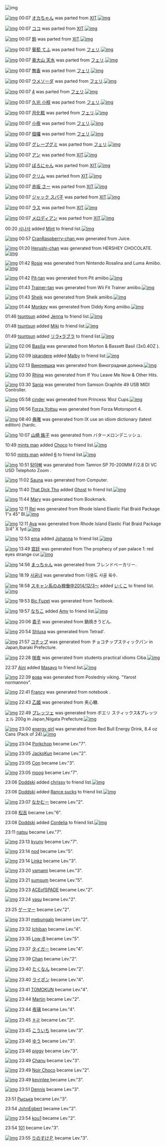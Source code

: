 ![img](http://gdrive-cdn.herokuapp.com/537b65a5bc09f0000721dda7/512px-barcode.png)

[![img](http://www.deviantsart.com/3r60c0a.png)](http://www.barcodekanojo.com/kanojo/1569422/%E3%82%AA%E3%82%AB%E3%81%A1%E3%82%83%E3%82%93) 00:07 [オカちゃん](http://www.barcodekanojo.com/kanojo/1569422/%E3%82%AA%E3%82%AB%E3%81%A1%E3%82%83%E3%82%93) was parted from [XIT](http://www.barcodekanojo.com/kanojo/1569422/%E3%82%AA%E3%82%AB%E3%81%A1%E3%82%83%E3%82%93).[![img](http://www.deviantsart.com/815jg6.jpeg)](http://www.barcodekanojo.com/user/209348/XIT)

[![img](http://www.deviantsart.com/2p0jol4.png)](http://www.barcodekanojo.com/kanojo/2196094/%E3%82%B3%E3%82%B3) 00:07 [ココ](http://www.barcodekanojo.com/kanojo/2196094/%E3%82%B3%E3%82%B3) was parted from [XIT](http://www.barcodekanojo.com/kanojo/2196094/%E3%82%B3%E3%82%B3).[![img](http://www.deviantsart.com/815jg6.jpeg)](http://www.barcodekanojo.com/user/209348/XIT)

[![img](http://www.deviantsart.com/1j16m89.png)](http://www.barcodekanojo.com/kanojo/2460915/%E9%88%B4) 00:07 [鈴](http://www.barcodekanojo.com/kanojo/2460915/%E9%88%B4) was parted from [XIT](http://www.barcodekanojo.com/kanojo/2460915/%E9%88%B4).[![img](http://www.deviantsart.com/815jg6.jpeg)](http://www.barcodekanojo.com/user/209348/XIT)

[![img](http://www.deviantsart.com/3he2v14.png)](http://www.barcodekanojo.com/kanojo/2343321/%E8%91%A1%E8%90%84%20%E3%81%A6%E3%81%B5) 00:07 [葡萄 てふ](http://www.barcodekanojo.com/kanojo/2343321/%E8%91%A1%E8%90%84%20%E3%81%A6%E3%81%B5) was parted from [フェリ](http://www.barcodekanojo.com/kanojo/2343321/%E8%91%A1%E8%90%84%20%E3%81%A6%E3%81%B5).[![img](http://www.deviantsart.com/2ekpk5a.jpeg)](http://www.barcodekanojo.com/user/12204/%E3%83%95%E3%82%A7%E3%83%AA)

[![img](http://www.deviantsart.com/2a8437g.png)](http://www.barcodekanojo.com/kanojo/2385844/%E5%A5%A5%E5%A4%A7%E5%B1%B1%20%E5%A4%A9%E6%B0%B4) 00:07 [奥大山 天水](http://www.barcodekanojo.com/kanojo/2385844/%E5%A5%A5%E5%A4%A7%E5%B1%B1%20%E5%A4%A9%E6%B0%B4) was parted from [フェリ](http://www.barcodekanojo.com/kanojo/2385844/%E5%A5%A5%E5%A4%A7%E5%B1%B1%20%E5%A4%A9%E6%B0%B4).[![img](http://www.deviantsart.com/2ekpk5a.jpeg)](http://www.barcodekanojo.com/user/12204/%E3%83%95%E3%82%A7%E3%83%AA)

[![img](http://www.deviantsart.com/2d999s6.png)](http://www.barcodekanojo.com/kanojo/8685/%E7%84%A1%E9%A6%99) 00:07 [無香](http://www.barcodekanojo.com/kanojo/8685/%E7%84%A1%E9%A6%99) was parted from [フェリ](http://www.barcodekanojo.com/kanojo/8685/%E7%84%A1%E9%A6%99).[![img](http://www.deviantsart.com/2ekpk5a.jpeg)](http://www.barcodekanojo.com/user/12204/%E3%83%95%E3%82%A7%E3%83%AA)

[![img](http://www.deviantsart.com/rk7puj.png)](http://www.barcodekanojo.com/kanojo/2355906/%E3%82%A6%E3%83%A1%E3%82%BD%E3%83%BC%E3%83%80) 00:07 [ウメソーダ](http://www.barcodekanojo.com/kanojo/2355906/%E3%82%A6%E3%83%A1%E3%82%BD%E3%83%BC%E3%83%80) was parted from [フェリ](http://www.barcodekanojo.com/kanojo/2355906/%E3%82%A6%E3%83%A1%E3%82%BD%E3%83%BC%E3%83%80).[![img](http://www.deviantsart.com/2ekpk5a.jpeg)](http://www.barcodekanojo.com/user/12204/%E3%83%95%E3%82%A7%E3%83%AA)

[![img](http://www.deviantsart.com/2vq6bc3.png)](http://www.barcodekanojo.com/kanojo/86115/4) 00:07 [4](http://www.barcodekanojo.com/kanojo/86115/4) was parted from [フェリ](http://www.barcodekanojo.com/kanojo/86115/4).[![img](http://www.deviantsart.com/2ekpk5a.jpeg)](http://www.barcodekanojo.com/user/12204/%E3%83%95%E3%82%A7%E3%83%AA)

[![img](http://www.deviantsart.com/rq3kvk.png)](http://www.barcodekanojo.com/kanojo/2824102/%E4%B9%85%E5%85%89%20%E5%B0%8F%E6%9E%9D) 00:07 [久光 小枝](http://www.barcodekanojo.com/kanojo/2824102/%E4%B9%85%E5%85%89%20%E5%B0%8F%E6%9E%9D) was parted from [フェリ](http://www.barcodekanojo.com/kanojo/2824102/%E4%B9%85%E5%85%89%20%E5%B0%8F%E6%9E%9D).[![img](http://www.deviantsart.com/2ekpk5a.jpeg)](http://www.barcodekanojo.com/user/12204/%E3%83%95%E3%82%A7%E3%83%AA)

[![img](http://www.deviantsart.com/3m8d364.png)](http://www.barcodekanojo.com/kanojo/2561872/%E6%9C%88%E5%8C%96%E7%B2%A7) 00:07 [月化粧](http://www.barcodekanojo.com/kanojo/2561872/%E6%9C%88%E5%8C%96%E7%B2%A7) was parted from [フェリ](http://www.barcodekanojo.com/kanojo/2561872/%E6%9C%88%E5%8C%96%E7%B2%A7).[![img](http://www.deviantsart.com/2ekpk5a.jpeg)](http://www.barcodekanojo.com/user/12204/%E3%83%95%E3%82%A7%E3%83%AA)

[![img](http://www.deviantsart.com/44ho6u.png)](http://www.barcodekanojo.com/kanojo/207621/%E5%B0%8F%E5%A4%9C) 00:07 [小夜](http://www.barcodekanojo.com/kanojo/207621/%E5%B0%8F%E5%A4%9C) was parted from [フェリ](http://www.barcodekanojo.com/kanojo/207621/%E5%B0%8F%E5%A4%9C).[![img](http://www.deviantsart.com/2ekpk5a.jpeg)](http://www.barcodekanojo.com/user/12204/%E3%83%95%E3%82%A7%E3%83%AA)

[![img](http://www.deviantsart.com/25d4jm9.png)](http://www.barcodekanojo.com/kanojo/2377935/%E5%80%8B%E5%9B%89) 00:07 [個囉](http://www.barcodekanojo.com/kanojo/2377935/%E5%80%8B%E5%9B%89) was parted from [フェリ](http://www.barcodekanojo.com/kanojo/2377935/%E5%80%8B%E5%9B%89).[![img](http://www.deviantsart.com/2ekpk5a.jpeg)](http://www.barcodekanojo.com/user/12204/%E3%83%95%E3%82%A7%E3%83%AA)

[![img](http://www.deviantsart.com/3pqdovs.png)](http://www.barcodekanojo.com/kanojo/2337004/%E3%82%B0%E3%83%AC%E3%83%BC%E3%83%97%E3%82%B0%E3%83%9F) 00:07 [グレープグミ](http://www.barcodekanojo.com/kanojo/2337004/%E3%82%B0%E3%83%AC%E3%83%BC%E3%83%97%E3%82%B0%E3%83%9F) was parted from [フェリ](http://www.barcodekanojo.com/kanojo/2337004/%E3%82%B0%E3%83%AC%E3%83%BC%E3%83%97%E3%82%B0%E3%83%9F).[![img](http://www.deviantsart.com/2ekpk5a.jpeg)](http://www.barcodekanojo.com/user/12204/%E3%83%95%E3%82%A7%E3%83%AA)

[![img](http://www.deviantsart.com/34v1qb9.png)](http://www.barcodekanojo.com/kanojo/2431091/%E3%82%A2%E3%83%B3) 00:07 [アン](http://www.barcodekanojo.com/kanojo/2431091/%E3%82%A2%E3%83%B3) was parted from [XIT](http://www.barcodekanojo.com/kanojo/2431091/%E3%82%A2%E3%83%B3).[![img](http://www.deviantsart.com/815jg6.jpeg)](http://www.barcodekanojo.com/user/209348/XIT)

[![img](http://www.deviantsart.com/11frcjn.png)](http://www.barcodekanojo.com/kanojo/2258179/%E3%81%BC%E3%82%8D%E3%81%AB%E3%82%83%E3%82%93) 00:07 [ぼろにゃん](http://www.barcodekanojo.com/kanojo/2258179/%E3%81%BC%E3%82%8D%E3%81%AB%E3%82%83%E3%82%93) was parted from [XIT](http://www.barcodekanojo.com/kanojo/2258179/%E3%81%BC%E3%82%8D%E3%81%AB%E3%82%83%E3%82%93).[![img](http://www.deviantsart.com/815jg6.jpeg)](http://www.barcodekanojo.com/user/209348/XIT)

[![img](http://www.deviantsart.com/2bj5beu.png)](http://www.barcodekanojo.com/kanojo/2097994/%E3%82%AF%E3%83%AA%E3%83%A0) 00:07 [クリム](http://www.barcodekanojo.com/kanojo/2097994/%E3%82%AF%E3%83%AA%E3%83%A0) was parted from [XIT](http://www.barcodekanojo.com/kanojo/2097994/%E3%82%AF%E3%83%AA%E3%83%A0).[![img](http://www.deviantsart.com/815jg6.jpeg)](http://www.barcodekanojo.com/user/209348/XIT)

[![img](http://www.deviantsart.com/21lnjal.png)](http://www.barcodekanojo.com/kanojo/1376106/%E8%B5%A4%E5%9D%82%20%E3%81%95%E3%83%BC) 00:07 [赤坂 さー](http://www.barcodekanojo.com/kanojo/1376106/%E8%B5%A4%E5%9D%82%20%E3%81%95%E3%83%BC) was parted from [XIT](http://www.barcodekanojo.com/kanojo/1376106/%E8%B5%A4%E5%9D%82%20%E3%81%95%E3%83%BC).[![img](http://www.deviantsart.com/815jg6.jpeg)](http://www.barcodekanojo.com/user/209348/XIT)

[![img](http://www.deviantsart.com/1gcpdke.png)](http://www.barcodekanojo.com/kanojo/52635/%E3%82%B8%E3%83%A3%E3%83%83%E3%82%AF%20%E3%82%B9%E3%83%91%E5%AD%90) 00:07 [ジャック スパ子](http://www.barcodekanojo.com/kanojo/52635/%E3%82%B8%E3%83%A3%E3%83%83%E3%82%AF%20%E3%82%B9%E3%83%91%E5%AD%90) was parted from [XIT](http://www.barcodekanojo.com/kanojo/52635/%E3%82%B8%E3%83%A3%E3%83%83%E3%82%AF%20%E3%82%B9%E3%83%91%E5%AD%90).[![img](http://www.deviantsart.com/815jg6.jpeg)](http://www.barcodekanojo.com/user/209348/XIT)

[![img](http://www.deviantsart.com/1u9b417.png)](http://www.barcodekanojo.com/kanojo/744857/%E3%83%A9%E3%82%B9) 00:07 [ラス](http://www.barcodekanojo.com/kanojo/744857/%E3%83%A9%E3%82%B9) was parted from [XIT](http://www.barcodekanojo.com/kanojo/744857/%E3%83%A9%E3%82%B9).[![img](http://www.deviantsart.com/815jg6.jpeg)](http://www.barcodekanojo.com/user/209348/XIT)

[![img](http://www.deviantsart.com/20d6o83.png)](http://www.barcodekanojo.com/kanojo/528264/%E3%83%A1%E3%83%AD%E3%83%87%E3%82%A3%E3%82%A2%E3%83%B3) 00:07 [メロディアン](http://www.barcodekanojo.com/kanojo/528264/%E3%83%A1%E3%83%AD%E3%83%87%E3%82%A3%E3%82%A2%E3%83%B3) was parted from [XIT](http://www.barcodekanojo.com/kanojo/528264/%E3%83%A1%E3%83%AD%E3%83%87%E3%82%A3%E3%82%A2%E3%83%B3).[![img](http://www.deviantsart.com/815jg6.jpeg)](http://www.barcodekanojo.com/user/209348/XIT)

00:20 [시나사](http://www.barcodekanojo.com/user/427885/%EC%8B%9C%EB%82%98%EC%82%AC) added [Mint](http://www.barcodekanojo.com/kanojo/2826708/Mint) to friend list.[![img](http://www.deviantsart.com/g912qh.png)](http://www.barcodekanojo.com/kanojo/2826708/Mint)

[![img](http://www.deviantsart.com/vf8gst.png)](http://www.barcodekanojo.com/kanojo/3192502/CranRaspberry-chan%20) 00:57 [CranRaspberry-chan ](http://www.barcodekanojo.com/kanojo/3192502/CranRaspberry-chan%20) was generated from Juice.

[![img](http://www.deviantsart.com/2v26f5g.png)](http://www.barcodekanojo.com/kanojo/3192503/Herushi-chan) 01:20 [Herushi-chan](http://www.barcodekanojo.com/kanojo/3192503/Herushi-chan) was generated from HERSHEY CHOCOLATE.[![img](http://www.deviantsart.com/21ailck.jpeg)](http://www.barcodekanojo.com/product_images/barcode/6017855/1423412414/50x50xHERSHEY,P20CHOCOLATE.jpg,qw=88,ah=88.pagespeed.ic.kM2zeP6Czq.jpg)

[![img](http://www.deviantsart.com/qel20m.png)](http://www.barcodekanojo.com/kanojo/3192504/Rosie) 01:42 [Rosie](http://www.barcodekanojo.com/kanojo/3192504/Rosie) was generated from Nintendo Rosalina and Luma Amiibo.[![img](http://www.deviantsart.com/o6t4gk.jpeg)](http://www.barcodekanojo.com/product_images/barcode/6017856/1423413697/50x50xNintendo,P20Rosalina,P20and,P20Luma,P20Amiibo.jpg,qw=88,ah=88.pagespeed.ic.ZG4hoB-zRM.jpg)

[![img](http://www.deviantsart.com/ht51rd.png)](http://www.barcodekanojo.com/kanojo/3192505/Pit-tan) 01:42 [Pit-tan](http://www.barcodekanojo.com/kanojo/3192505/Pit-tan) was generated from Pit amiibo.[![img](http://www.deviantsart.com/2tr0osl.jpeg)](http://www.barcodekanojo.com/product_images/barcode/6017857/1423413724/50x50xPit,P20amiibo.jpg,qw=88,ah=88.pagespeed.ic.2maMELRGFy.jpg)

[![img](http://www.deviantsart.com/13btqif.png)](http://www.barcodekanojo.com/kanojo/3192506/Trainer-tan) 01:43 [Trainer-tan](http://www.barcodekanojo.com/kanojo/3192506/Trainer-tan) was generated from Wii Fit Trainer amiibo.[![img](http://www.deviantsart.com/n5rlsl.jpeg)](http://www.barcodekanojo.com/product_images/barcode/6017858/1423413750/50x50xWii,P20Fit,P20Trainer,P20amiibo.jpg,qw=88,ah=88.pagespeed.ic.v-uscOu-JR.jpg)

[![img](http://www.deviantsart.com/17dqrgp.png)](http://www.barcodekanojo.com/kanojo/3192507/Sheik) 01:43 [Sheik](http://www.barcodekanojo.com/kanojo/3192507/Sheik) was generated from Sheik amiibo.[![img](http://www.deviantsart.com/1g726ak.jpeg)](http://www.barcodekanojo.com/product_images/barcode/6017859/1423413775/50x50xSheik,P20amiibo.jpg,qw=88,ah=88.pagespeed.ic.BzTmaO5t6s.jpg)

[![img](http://www.deviantsart.com/26dg1iv.png)](http://www.barcodekanojo.com/kanojo/3192508/Monkey) 01:44 [Monkey](http://www.barcodekanojo.com/kanojo/3192508/Monkey) was generated from Diddy Kong amiibo.[![img](http://www.deviantsart.com/271um6o.jpeg)](http://www.barcodekanojo.com/product_images/barcode/6017860/1423413832/50x50xDiddy,P20Kong,P20amiibo.jpg,qw=88,ah=88.pagespeed.ic.GcWm3RcBnv.jpg)

01:46 [tsuntsun](http://www.barcodekanojo.com/user/500071/tsuntsun) added [Jenna](http://www.barcodekanojo.com/kanojo/3139889/Jenna) to friend list.[![img](http://www.deviantsart.com/m6fkbu.png)](http://www.barcodekanojo.com/kanojo/3139889/Jenna)

01:48 [tsuntsun](http://www.barcodekanojo.com/user/500071/tsuntsun) added [Miki](http://www.barcodekanojo.com/kanojo/3088502/Miki) to friend list.[![img](http://www.deviantsart.com/1aprq3f.png)](http://www.barcodekanojo.com/kanojo/3088502/Miki)

01:49 [tsuntsun](http://www.barcodekanojo.com/user/500071/tsuntsun) added [リラ•ラブラ](http://www.barcodekanojo.com/kanojo/77174/%E3%83%AA%E3%83%A9%E2%80%A2%E3%83%A9%E3%83%96%E3%83%A9) to friend list.[![img](http://www.deviantsart.com/cuf8ps.png)](http://www.barcodekanojo.com/kanojo/77174/%E3%83%AA%E3%83%A9%E2%80%A2%E3%83%A9%E3%83%96%E3%83%A9)

[![img](http://www.deviantsart.com/3d9p69i.png)](http://www.barcodekanojo.com/kanojo/3192509/Basilia) 02:06 [Basilia](http://www.barcodekanojo.com/kanojo/3192509/Basilia) was generated from Morton &amp; Bassett Basil (3x0.4OZ ).

[![img](http://www.deviantsart.com/1li6or4.jpeg)](http://www.barcodekanojo.com/user/408360/iskandere) 02:09 [iskandere](http://www.barcodekanojo.com/user/408360/iskandere) added [Malby](http://www.barcodekanojo.com/kanojo/3191805/Malby) to friend list.[![img](http://www.deviantsart.com/3ds0s8i.png)](http://www.barcodekanojo.com/kanojo/3191805/Malby)

[![img](http://www.deviantsart.com/264u24d.png)](http://www.barcodekanojo.com/kanojo/3192510/%D0%92%D0%B8%D0%BD%D0%BE%D0%BD%D1%8F%D1%88%D0%BA%D0%B0) 02:13 [Виноняшка](http://www.barcodekanojo.com/kanojo/3192510/%D0%92%D0%B8%D0%BD%D0%BE%D0%BD%D1%8F%D1%88%D0%BA%D0%B0) was generated from Виноградная долина.[![img](http://www.deviantsart.com/p5j8jr.jpeg)](http://www.barcodekanojo.com/product_images/barcode/6017866/1423415559/%D0%92%D0%B8%D0%BD%D0%BE%D0%B3%D1%80%D0%B0%D0%B4%D0%BD%D0%B0%D1%8F%20%D0%B4%D0%BE%D0%BB%D0%B8%D0%BD%D0%B0.jpg)

[![img](http://www.deviantsart.com/1s9st28.png)](http://www.barcodekanojo.com/kanojo/3192511/Rhina) 03:30 [Rhina](http://www.barcodekanojo.com/kanojo/3192511/Rhina) was generated from If You Leave Me Now &amp; Other Hits.

[![img](http://www.deviantsart.com/2do54rm.png)](http://www.barcodekanojo.com/kanojo/3192512/Sania) 03:30 [Sania](http://www.barcodekanojo.com/kanojo/3192512/Sania) was generated from Samson Graphite 49 USB MIDI Controller.

[![img](http://www.deviantsart.com/47srga.png)](http://www.barcodekanojo.com/kanojo/3192513/cinder) 05:58 [cinder](http://www.barcodekanojo.com/kanojo/3192513/cinder) was generated from Princess 16oz Cups.[![img](http://www.deviantsart.com/3h403db.jpeg)](http://www.barcodekanojo.com/product_images/barcode/6017869/1423429078/Princess%2016oz%20Cups.jpg)

[![img](http://www.deviantsart.com/12sjr2g.png)](http://www.barcodekanojo.com/kanojo/3192514/Forza%20Yottsu) 06:56 [Forza Yottsu](http://www.barcodekanojo.com/kanojo/3192514/Forza%20Yottsu) was generated from Forza Motorsport 4.

[![img](http://www.deviantsart.com/3s8gbfv.png)](http://www.barcodekanojo.com/kanojo/3192515/%E5%85%B8%E9%9B%85) 08:40 [典雅](http://www.barcodekanojo.com/kanojo/3192515/%E5%85%B8%E9%9B%85) was generated from IX use an idiom dictionary (latest edition) (hardc.

[![img](http://www.deviantsart.com/kb8g6b.png)](http://www.barcodekanojo.com/kanojo/3192516/%E5%B1%B1%E5%B4%8E%20%E9%8A%98%E5%AD%90) 10:07 [山崎 銘子](http://www.barcodekanojo.com/kanojo/3192516/%E5%B1%B1%E5%B4%8E%20%E9%8A%98%E5%AD%90) was generated from バターメロンデニッシュ.

10:49 [mints man](http://www.barcodekanojo.com/user/498109/mints%20man) added [Choco](http://www.barcodekanojo.com/kanojo/8106/Choco) to friend list.[![img](http://www.deviantsart.com/s5pb8a.png)](http://www.barcodekanojo.com/kanojo/8106/Choco)

10:50 [mints man](http://www.barcodekanojo.com/user/498109/mints%20man) added [6](http://www.barcodekanojo.com/kanojo/2977662/6) to friend list.[![img](http://www.deviantsart.com/3tolpdd.png)](http://www.barcodekanojo.com/kanojo/2977662/6)

[![img](http://www.deviantsart.com/2sqtao8.png)](http://www.barcodekanojo.com/kanojo/3192517/%ED%83%90%EC%95%84%EB%B9%A0) 10:51 [탐아빠](http://www.barcodekanojo.com/kanojo/3192517/%ED%83%90%EC%95%84%EB%B9%A0) was generated from Tamron SP 70-200MM F/2.8 DI VC USD Telephoto Zoom .

[![img](http://www.deviantsart.com/3ihgap2.png)](http://www.barcodekanojo.com/kanojo/3192518/Sauna) 11:02 [Sauna](http://www.barcodekanojo.com/kanojo/3192518/Sauna) was generated from Computer.

[![img](http://www.deviantsart.com/24uja27.jpeg)](http://www.barcodekanojo.com/user/500106/That%20Dick%20Tho) 11:40 [That Dick Tho](http://www.barcodekanojo.com/user/500106/That%20Dick%20Tho) added [Ghost](http://www.barcodekanojo.com/kanojo/3122882/Ghost) to friend list.[![img](http://www.deviantsart.com/1vl9g36.png)](http://www.barcodekanojo.com/kanojo/3122882/Ghost)

[![img](http://www.deviantsart.com/1anas3h.png)](http://www.barcodekanojo.com/kanojo/3192519/Mary) 11:44 [Mary](http://www.barcodekanojo.com/kanojo/3192519/Mary) was generated from Bookmark.

[![img](http://www.deviantsart.com/3p07aci.png)](http://www.barcodekanojo.com/kanojo/3192520/Rei) 12:11 [Rei](http://www.barcodekanojo.com/kanojo/3192520/Rei) was generated from Rhode Island Elastic Flat Braid Package 1"x 45" Bl.[![img](http://www.deviantsart.com/pu7a63.jpeg)](http://www.barcodekanojo.com/product_images/barcode/6017879/1423451468/Rhode%20Island%20Elastic%20Flat%20Braid%20Package%201%22x%2045%22%20Bl.jpg)

[![img](http://www.deviantsart.com/16sk4j7.png)](http://www.barcodekanojo.com/kanojo/3192521/Aya) 12:11 [Aya](http://www.barcodekanojo.com/kanojo/3192521/Aya) was generated from Rhode Island Elastic Flat Braid Package 3/4" X 1yd.[![img](http://www.deviantsart.com/33of4gr.jpeg)](http://www.barcodekanojo.com/product_images/barcode/6017880/1423451501/Rhode%20Island%20Elastic%20Flat%20Braid%20Package%203%2F4%22%20X%201yd.jpg)

[![img](http://www.deviantsart.com/2tvc1s0.jpeg)](http://www.barcodekanojo.com/user/499286/ema) 12:53 [ema](http://www.barcodekanojo.com/user/499286/ema) added [Johanna](http://www.barcodekanojo.com/kanojo/3191258/Johanna) to friend list.[![img](http://www.deviantsart.com/2ci8sd8.png)](http://www.barcodekanojo.com/kanojo/3191258/Johanna)

[![img](http://www.deviantsart.com/2b81d8k.png)](http://www.barcodekanojo.com/kanojo/3192522/%E5%AE%AB%E5%BB%B7) 13:49 [宫廷](http://www.barcodekanojo.com/kanojo/3192522/%E5%AE%AB%E5%BB%B7) was generated from The prophecy of pan palace 1: red eyes strange cur.[![img](http://www.deviantsart.com/skfujh.jpeg)](http://www.barcodekanojo.com/product_images/barcode/6017882/1423457313/The%20prophecy%20of%20pan%20palace%201%3A%20red%20eyes%20strange%20cur.jpg)

[![img](http://www.deviantsart.com/20rc40e.png)](http://www.barcodekanojo.com/kanojo/3192523/%E3%81%BE%E3%81%A3%E3%81%A1%E3%82%83%E3%82%93) 14:56 [まっちゃん](http://www.barcodekanojo.com/kanojo/3192523/%E3%81%BE%E3%81%A3%E3%81%A1%E3%82%83%E3%82%93) was generated from フレンドベーカリー.

[![img](http://www.deviantsart.com/2g0oabp.png)](http://www.barcodekanojo.com/kanojo/3192524/%EC%82%AC%EA%B3%A8%EB%85%80) 18:19 [사골녀](http://www.barcodekanojo.com/kanojo/3192524/%EC%82%AC%EA%B3%A8%EB%85%80) was generated from 다용도 사골 육수.

[![img](http://www.deviantsart.com/99ugn1.jpeg)](http://www.barcodekanojo.com/user/6029/%E3%82%B9%E3%82%AD%E3%83%A3%E3%83%B3%E7%B3%BB%E3%81%AE%E3%81%BF%E7%A8%BC%E5%83%8D%E4%B8%AD2014%2F12%2F3%EF%BD%9E) 18:58 [スキャン系のみ稼働中2014/12/3～](http://www.barcodekanojo.com/user/6029/%E3%82%B9%E3%82%AD%E3%83%A3%E3%83%B3%E7%B3%BB%E3%81%AE%E3%81%BF%E7%A8%BC%E5%83%8D%E4%B8%AD2014%2F12%2F3%EF%BD%9E) added [いくこ](http://www.barcodekanojo.com/kanojo/1772317/%E3%81%84%E3%81%8F%E3%81%93) to friend list.[![img](http://www.deviantsart.com/1t91j0.png)](http://www.barcodekanojo.com/kanojo/1772317/%E3%81%84%E3%81%8F%E3%81%93)

[![img](http://www.deviantsart.com/sjs58k.png)](http://www.barcodekanojo.com/kanojo/3192525/Bic%20Fuzet) 19:53 [Bic Fuzet](http://www.barcodekanojo.com/kanojo/3192525/Bic%20Fuzet) was generated from Textbook.

[![img](http://www.deviantsart.com/1lb4fit.jpeg)](http://www.barcodekanojo.com/user/314581/%E3%81%AA%E3%81%A1%E3%81%93) 19:57 [なちこ](http://www.barcodekanojo.com/user/314581/%E3%81%AA%E3%81%A1%E3%81%93) added [Amy](http://www.barcodekanojo.com/kanojo/78157/Amy) to friend list.[![img](http://www.deviantsart.com/fvcfeo.png)](http://www.barcodekanojo.com/kanojo/78157/Amy)

[![img](http://www.deviantsart.com/16sgp96.png)](http://www.barcodekanojo.com/kanojo/3192526/%E8%B2%B4%E5%AD%90) 20:06 [貴子](http://www.barcodekanojo.com/kanojo/3192526/%E8%B2%B4%E5%AD%90) was generated from 鍋焼きうどん.

[![img](http://www.deviantsart.com/1iktdhs.png)](http://www.barcodekanojo.com/kanojo/3192527/Shluxa) 20:54 [Shluxa](http://www.barcodekanojo.com/kanojo/3192527/Shluxa) was generated from Tetrad'.

[![img](http://www.deviantsart.com/2go3hlo.png)](http://www.barcodekanojo.com/kanojo/3192528/%E3%82%B3%E3%83%81%E3%83%83%E3%83%97) 21:57 [コチップ](http://www.barcodekanojo.com/kanojo/3192528/%E3%82%B3%E3%83%81%E3%83%83%E3%83%97) was generated from チョコチップスティックパン in Japan,Ibaraki Prefecture.

[![img](http://www.deviantsart.com/10bucm3.png)](http://www.barcodekanojo.com/kanojo/3192529/%E5%92%B2%E5%A4%9C) 22:28 [咲夜](http://www.barcodekanojo.com/kanojo/3192529/%E5%92%B2%E5%A4%9C) was generated from students practical idioms Ciba.[![img](http://www.deviantsart.com/11jsffg.jpeg)](http://www.barcodekanojo.com/product_images/barcode/6017891/1423488432/students%20practical%20idioms%20Ciba.jpg)

22:37 [Aini](http://www.barcodekanojo.com/user/500113/Aini) added [Masayo](http://www.barcodekanojo.com/kanojo/2691670/Masayo) to friend list.[![img](http://www.deviantsart.com/2pi1vkc.png)](http://www.barcodekanojo.com/kanojo/2691670/Masayo)

[![img](http://www.deviantsart.com/1vkumoe.png)](http://www.barcodekanojo.com/kanojo/3192530/%D0%B2%D0%BE%D0%B2%D0%B0) 22:39 [вова](http://www.barcodekanojo.com/kanojo/3192530/%D0%B2%D0%BE%D0%B2%D0%B0) was generated from Posledniy viking. "Yarost normannov".

[![img](http://www.deviantsart.com/1u9l20l.png)](http://www.barcodekanojo.com/kanojo/3192531/Francy) 22:41 [Francy](http://www.barcodekanojo.com/kanojo/3192531/Francy) was generated from notebook .

[![img](http://www.deviantsart.com/6kj67u.png)](http://www.barcodekanojo.com/kanojo/3192532/%E4%B9%99%E5%A7%AC) 22:43 [乙姬](http://www.barcodekanojo.com/kanojo/3192532/%E4%B9%99%E5%A7%AC) was generated from 夹心糖.

[![img](http://www.deviantsart.com/30922vk.png)](http://www.barcodekanojo.com/kanojo/3192533/%E3%83%97%E3%83%AC%E3%83%83%E3%83%84%E3%82%A7) 22:49 [プレッツェ](http://www.barcodekanojo.com/kanojo/3192533/%E3%83%97%E3%83%AC%E3%83%83%E3%83%84%E3%82%A7) was generated from ボエリ スティックス&amp;プレッツェル 200g in Japan,Niigata Prefecture.[![img](http://www.deviantsart.com/3ln427l.jpeg)](http://www.barcodekanojo.com/product_images/barcode/6017896/1423489703/%E3%83%9C%E3%82%A8%E3%83%AA%20%E3%82%B9%E3%83%86%E3%82%A3%E3%83%83%E3%82%AF%E3%82%B9%26%E3%83%97%E3%83%AC%E3%83%83%E3%83%84%E3%82%A7%E3%83%AB%20200g.jpg)

[![img](http://www.deviantsart.com/23di14f.png)](http://www.barcodekanojo.com/kanojo/3192534/energy%20girl) 23:00 [energy girl](http://www.barcodekanojo.com/kanojo/3192534/energy%20girl) was generated from Red Bull Energy Drink, 8.4 oz Cans (Pack of 24).[![img](http://www.deviantsart.com/2sqia74.jpeg)](http://www.barcodekanojo.com/product_images/barcode/6017897/1423490357/Red%20Bull%20Energy%20Drink%2C%208.4%20oz%20Cans%20%28Pack%20of%2024%29.jpg)

[![img](http://www.deviantsart.com/3t8b429.jpeg)](http://www.barcodekanojo.com/user/233924/Porkchop) 23:04 [Porkchop](http://www.barcodekanojo.com/user/233924/Porkchop) became Lev."7".

[![img](http://www.deviantsart.com/29iuqnk.jpeg)](http://www.barcodekanojo.com/user/299570/JackoKun) 23:05 [JackoKun](http://www.barcodekanojo.com/user/299570/JackoKun) became Lev."2".

[![img](http://www.deviantsart.com/9ghglq.jpeg)](http://www.barcodekanojo.com/user/29164/Con) 23:05 [Con](http://www.barcodekanojo.com/user/29164/Con) became Lev."3".

[![img](http://www.deviantsart.com/23q3t7f.png)](http://www.barcodekanojo.com/user/13512/moog) 23:05 [moog](http://www.barcodekanojo.com/user/13512/moog) became Lev."7".

23:06 [Doddski](http://www.barcodekanojo.com/user/487179/Doddski) added [chrissy](http://www.barcodekanojo.com/kanojo/2933908/chrissy) to friend list.[![img](http://www.deviantsart.com/12691io.png)](http://www.barcodekanojo.com/kanojo/2933908/chrissy)

23:06 [Doddski](http://www.barcodekanojo.com/user/487179/Doddski) added [Rance sucks](http://www.barcodekanojo.com/kanojo/2557004/Rance%20sucks) to friend list.[![img](http://www.deviantsart.com/2i52obt.png)](http://www.barcodekanojo.com/kanojo/2557004/Rance%20sucks)

[![img](http://www.deviantsart.com/23q3t7f.png)](http://www.barcodekanojo.com/user/249914/%E3%81%AA%E3%81%8B%E3%82%80%E3%83%BC) 23:07 [なかむー](http://www.barcodekanojo.com/user/249914/%E3%81%AA%E3%81%8B%E3%82%80%E3%83%BC) became Lev."2".

23:08 [松吉](http://www.barcodekanojo.com/user/370263/%E6%9D%BE%E5%90%89) became Lev."6".

23:08 [Doddski](http://www.barcodekanojo.com/user/487179/Doddski) added [Cordelia](http://www.barcodekanojo.com/kanojo/2699897/Cordelia) to friend list.[![img](http://www.deviantsart.com/34eqdpr.png)](http://www.barcodekanojo.com/kanojo/2699897/Cordelia)

23:11 [natsu](http://www.barcodekanojo.com/user/376253/natsu) became Lev."7".

[![img](http://www.deviantsart.com/2uluolh.jpeg)](http://www.barcodekanojo.com/user/16338/kyuny) 23:13 [kyuny](http://www.barcodekanojo.com/user/16338/kyuny) became Lev."7".

[![img](http://www.deviantsart.com/1nda1th.jpeg)](http://www.barcodekanojo.com/user/323786/nod) 23:14 [nod](http://www.barcodekanojo.com/user/323786/nod) became Lev."5".

[![img](http://www.deviantsart.com/23q3t7f.png)](http://www.barcodekanojo.com/user/263073/Linkz) 23:14 [Linkz](http://www.barcodekanojo.com/user/263073/Linkz) became Lev."3".

[![img](http://www.deviantsart.com/2nqf146.jpeg)](http://www.barcodekanojo.com/user/265746/yamami) 23:20 [yamami](http://www.barcodekanojo.com/user/265746/yamami) became Lev."3".

[![img](http://www.deviantsart.com/3p4bp3c.jpeg)](http://www.barcodekanojo.com/user/302223/sumsum) 23:21 [sumsum](http://www.barcodekanojo.com/user/302223/sumsum) became Lev."5".

[![img](http://www.deviantsart.com/128d1s5.jpeg)](http://www.barcodekanojo.com/user/349099/ACEofSPADE) 23:23 [ACEofSPADE](http://www.barcodekanojo.com/user/349099/ACEofSPADE) became Lev."2".

[![img](http://www.deviantsart.com/15q085c.jpeg)](http://www.barcodekanojo.com/user/305981/yasu) 23:24 [yasu](http://www.barcodekanojo.com/user/305981/yasu) became Lev."2".

23:25 [ゲーマー](http://www.barcodekanojo.com/user/356654/%E3%82%B2%E3%83%BC%E3%83%9E%E3%83%BC) became Lev."2".

[![img](http://www.deviantsart.com/3c0p28c.jpeg)](http://www.barcodekanojo.com/user/358650/mebungalo) 23:31 [mebungalo](http://www.barcodekanojo.com/user/358650/mebungalo) became Lev."2".

[![img](http://www.deviantsart.com/2ppcggu.jpeg)](http://www.barcodekanojo.com/user/352951/Ichiban) 23:32 [Ichiban](http://www.barcodekanojo.com/user/352951/Ichiban) became Lev."4".

[![img](http://www.deviantsart.com/1gbp7fq.jpeg)](http://www.barcodekanojo.com/user/28055/Low-B) 23:35 [Low-B](http://www.barcodekanojo.com/user/28055/Low-B) became Lev."5".

[![img](http://www.deviantsart.com/19kau5.jpeg)](http://www.barcodekanojo.com/user/5388/%E3%82%BF%E3%82%A4%E3%82%AC%E3%83%BC) 23:37 [タイガー](http://www.barcodekanojo.com/user/5388/%E3%82%BF%E3%82%A4%E3%82%AC%E3%83%BC) became Lev."4".

[![img](http://www.deviantsart.com/3tcf1i7.jpeg)](http://www.barcodekanojo.com/user/13323/Chan) 23:39 [Chan](http://www.barcodekanojo.com/user/13323/Chan) became Lev."2".

[![img](http://www.deviantsart.com/210pncs.jpeg)](http://www.barcodekanojo.com/user/22311/%E3%81%9F%E3%81%8F%E3%81%AA%E3%82%93) 23:40 [たくなん](http://www.barcodekanojo.com/user/22311/%E3%81%9F%E3%81%8F%E3%81%AA%E3%82%93) became Lev."2".

[![img](http://www.deviantsart.com/200jtk8.jpeg)](http://www.barcodekanojo.com/user/11242/%E3%83%A9%E3%82%A4%E3%83%9D%E3%83%B3) 23:40 [ライポン](http://www.barcodekanojo.com/user/11242/%E3%83%A9%E3%82%A4%E3%83%9D%E3%83%B3) became Lev."4".

[![img](http://www.deviantsart.com/3cljgfo.jpeg)](http://www.barcodekanojo.com/user/30686/TOMOKUN) 23:41 [TOMOKUN](http://www.barcodekanojo.com/user/30686/TOMOKUN) became Lev."4".

[![img](http://www.deviantsart.com/2u3kvi7.jpeg)](http://www.barcodekanojo.com/user/263322/Martin) 23:44 [Martin](http://www.barcodekanojo.com/user/263322/Martin) became Lev."2".

[![img](http://www.deviantsart.com/3qgv5t4.jpeg)](http://www.barcodekanojo.com/user/253691/%E5%A4%9C%E7%92%83) 23:44 [夜璃](http://www.barcodekanojo.com/user/253691/%E5%A4%9C%E7%92%83) became Lev."4".

[![img](http://www.deviantsart.com/1l3gbro.jpeg)](http://www.barcodekanojo.com/user/313574/%E3%85%8E%E3%84%B9) 23:45 [ㅎㄹ](http://www.barcodekanojo.com/user/313574/%E3%85%8E%E3%84%B9) became Lev."2".

[![img](http://www.deviantsart.com/23q3t7f.png)](http://www.barcodekanojo.com/user/9730/%E3%81%93%E3%81%86%E3%81%84%E3%81%A1) 23:45 [こういち](http://www.barcodekanojo.com/user/9730/%E3%81%93%E3%81%86%E3%81%84%E3%81%A1) became Lev."3".

[![img](http://www.deviantsart.com/tirtma.jpeg)](http://www.barcodekanojo.com/user/255490/%E3%82%86%E3%81%86) 23:46 [ゆう](http://www.barcodekanojo.com/user/255490/%E3%82%86%E3%81%86) became Lev."3".

[![img](http://www.deviantsart.com/2po08vu.jpeg)](http://www.barcodekanojo.com/user/298126/piggy) 23:46 [piggy](http://www.barcodekanojo.com/user/298126/piggy) became Lev."3".

[![img](http://www.deviantsart.com/212kuog.jpeg)](http://www.barcodekanojo.com/user/25440/Chanu) 23:49 [Chanu](http://www.barcodekanojo.com/user/25440/Chanu) became Lev."3".

[![img](http://www.deviantsart.com/11kih5f.jpeg)](http://www.barcodekanojo.com/user/311302/Noir%20Choco) 23:49 [Noir Choco](http://www.barcodekanojo.com/user/311302/Noir%20Choco) became Lev."2".

[![img](http://www.deviantsart.com/24jb1pe.jpeg)](http://www.barcodekanojo.com/user/305912/kevinlee%20) 23:49 [kevinlee ](http://www.barcodekanojo.com/user/305912/kevinlee%20) became Lev."3".

[![img](http://www.deviantsart.com/1g23ok9.jpeg)](http://www.barcodekanojo.com/user/3440/Dennis) 23:51 [Dennis](http://www.barcodekanojo.com/user/3440/Dennis) became Lev."3".

23:51 [Рыська](http://www.barcodekanojo.com/user/403707/%D0%A0%D1%8B%D1%81%D1%8C%D0%BA%D0%B0) became Lev."3".

23:54 [JohnEgbert](http://www.barcodekanojo.com/user/457280/JohnEgbert) became Lev."2".

[![img](http://www.deviantsart.com/1gbookt.jpeg)](http://www.barcodekanojo.com/user/314142/kou1) 23:54 [kou1](http://www.barcodekanojo.com/user/314142/kou1) became Lev."2".

23:54 [101](http://www.barcodekanojo.com/user/358628/101) became Lev."3".

[![img](http://www.deviantsart.com/11bjuft.jpeg)](http://www.barcodekanojo.com/user/252/%E3%82%8A%E3%81%AE%E3%81%99%E3%81%91%EF%BC%B0) 23:55 [りのすけＰ](http://www.barcodekanojo.com/user/252/%E3%82%8A%E3%81%AE%E3%81%99%E3%81%91%EF%BC%B0) became Lev."3".

